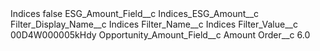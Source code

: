 <?xml version="1.0" encoding="UTF-8"?>
<CustomMetadata xmlns="http://soap.sforce.com/2006/04/metadata" xmlns:xsi="http://www.w3.org/2001/XMLSchema-instance" xmlns:xsd="http://www.w3.org/2001/XMLSchema">
    <label>Indices</label>
    <protected>false</protected>
    <values>
        <field>ESG_Amount_Field__c</field>
        <value xsi:type="xsd:string">Indices_ESG_Amount__c</value>
    </values>
    <values>
        <field>Filter_Display_Name__c</field>
        <value xsi:type="xsd:string">Indices</value>
    </values>
    <values>
        <field>Filter_Name__c</field>
        <value xsi:type="xsd:string">Indices</value>
    </values>
    <values>
        <field>Filter_Value__c</field>
        <value xsi:type="xsd:string">00D4W000005kHdy</value>
    </values>
    <values>
        <field>Opportunity_Amount_Field__c</field>
        <value xsi:type="xsd:string">Amount</value>
    </values>
    <values>
        <field>Order__c</field>
        <value xsi:type="xsd:double">6.0</value>
    </values>
</CustomMetadata>
